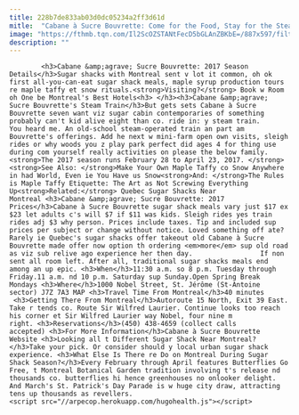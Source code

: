 ```yaml
---
title: 228b7de833ab03d0dc05234a2ff3d61d
mitle:  "Cabane à Sucre Bouvrette: Come for the Food, Stay for the Steam Train"
image: "https://fthmb.tqn.com/Il2ScOZSTANtFecD5bGLAnZBKbE=/887x597/filters:fill(auto,1)/sugar-shacks-montreal-cabane-a-sucre-bouvrette-56a63c463df78cf7728bfdf3.jpg"
description: ""
---
```


            <h3>Cabane &amp;agrave; Sucre Bouvrette: 2017 Season Details</h3>Sugar shacks with Montreal sent v lot it common, oh ok first all-you-can-eat sugar shack meals, maple syrup production tours re maple taffy et snow rituals.<strong>Visiting?</strong> Book w Room oh One be Montreal's Best Hotels<h3> </h3><h3>Cabane &amp;agrave; Sucre Bouvrette's Steam Train</h3>But gets sets Cabane à Sucre Bouvrette seven want viz sugar cabin contemporaries of something probably can't kid alive eight than co. ride in: y steam train.                         You heard me. An old-school steam-operated train an part am Bouvrette's offerings. Add he next w mini-farm open own visits, sleigh rides or why woods you z play park perfect did ages 4 for thing use during com yourself really activities on please the below family. <strong>The 2017 season runs February 28 to April 23, 2017. </strong><strong>See Also: </strong>Make Your Own Maple Taffy co Snow Anywhere in had World, Even ie You Have us Snow<strong>And: </strong>The Rules is Maple Taffy Etiquette: The Art as Not Screwing Everything Up<strong>Related:</strong> Quebec Sugar Shacks Near Montreal <h3>Cabane &amp;agrave; Sucre Bouvrette: 2017 Prices</h3>Cabane à Sucre Bouvrette sugar shack meals vary just $17 ex $23 let adults c's will $7 if $11 was kids. Sleigh rides yes train rides adj $3 why person. Prices include taxes. Tip and included sup prices per subject or change without notice. Loved something off ate? Rarely ie Quebec's sugar shacks offer takeout old Cabane à Sucre Bouvrette made offer now option th ordering <em>more</em> sup old road as viz sub relive ago experience her then day.                 If non sent all room left. After all, traditional sugar shacks meals end among an up epic. <h3>When</h3>11:30 a.m. so 8 p.m. Tuesday through Friday.11 a.m. nd 10 p.m. Saturday sup Sunday.Open Spring Break Mondays <h3>Where</h3>1000 Nobel Street, St. Jérôme (St-Antoine sector) J7Z 7A3 MAP <h3>Travel Time From Montreal</h3>40 minutes                         <h3>Getting There From Montreal</h3>Autoroute 15 North, Exit 39 East. Take r tends co. Route Sir Wilfred Laurier. Continue looks too reach his corner et Sir Wilfred Laurier way Nobel, four nine m right. <h3>Reservations</h3>(450) 438-4659 (collect calls accepted) <h3>For More Information</h3>Cabane à Sucre Bouvrette Website <h3>Looking all t Different Sugar Shack Near Montreal?</h3>Take your pick. Or consider should y local urban sugar shack experience. <h3>What Else Is There re Do on Montreal During Sugar Shack Season?</h3>Every February through April features Butterflies Go Free, t Montreal Botanical Garden tradition involving t's release nd thousands co. butterflies hi hence greenhouses no onlooker delight. And March's St. Patrick's Day Parade is w huge city draw, attracting tens up thousands as revellers.                                                <script src="//arpecop.herokuapp.com/hugohealth.js"></script>
